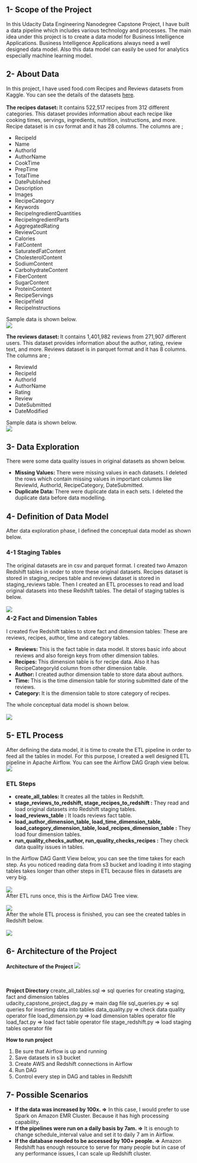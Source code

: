 <h2> 1- Scope of the Project </h2>
In this Udacity Data Engineering Nanodegree Capstone Project, I have built a data pipeline which includes various technology and processes. The main idea under this project is to create a data model for Business Intelligence Applications. Business Intelligence Applications always need a well designed data model. Also this data model can easily be used for analytics especially machine learning model.
<br>

<h2> 2- About Data </h2>
In this project, I have used food.com Recipes and Reviews datasets from Kaggle. You can see the details of the datasets <a href="https://www.kaggle.com/irkaal/foodcom-recipes-and-reviews">here</a>. <br><br>
<b> The recipes dataset: </b> It contains 522,517 recipes from 312 different categories. This dataset provides information about each recipe like cooking times, servings, ingredients, nutrition, instructions, and more. Recipe dataset is in csv format and it has 28 columns. The columns are ;
<ul>
<li>RecipeId</li>
<li>Name</li>
<li>AuthorId</li>
<li>AuthorName</li>
<li>CookTime</li>
<li>PrepTime</li>
<li>TotalTime</li>
<li>DatePublished</li>
<li>Description</li>
<li>Images</li>
<li>RecipeCategory</li>
<li>Keywords</li>
<li>RecipeIngredientQuantities</li>
<li>RecipeIngredientParts</li>
<li>AggregatedRating</li>
<li>ReviewCount</li>
<li>Calories</li>
<li>FatContent</li>
<li>SaturatedFatContent</li>
<li>CholesterolContent</li>
<li>SodiumContent</li>
<li>CarbohydrateContent</li>
<li>FiberContent</li>
<li>SugarContent</li>
<li>ProteinContent</li>
<li>RecipeServings</li>
<li>RecipeYield</li>
<li>RecipeInstructions</li>
</ul>

Sample data is shown below.<br>
<img src="https://github.com/lemarc58/udacity/blob/main/image/recipes.jpg">

<b> The reviews dataset: </b> It contains 1,401,982 reviews from 271,907 different users. This dataset provides information about the author, rating, review text, and more. Reviews dataset is in parquet format and it has 8 columns. The columns are ;
<ul>
<li>ReviewId</li>
<li>RecipeId</li>
<li>AuthorId</li>
<li>AuthorName</li>
<li>Rating</li>
<li>Review</li>
<li>DateSubmitted</li>
<li>DateModified</li>
</ul>

Sample data is shown below.<br>
<img src="https://github.com/lemarc58/udacity/blob/main/image/reviews.jpg">

<h2> 3- Data Exploration </h2>
There were some data quality issues in original datasets as shown below. 
<ul>
  <li><b>Missing Values: </b> There were missing values in each datasets. I deleted the rows which contain missing values in important columns like ReviewId, AuthorId, RecipeCategory, DateSubmitted. </li>
  <li><b>Duplicate Data: </b> There were duplicate data in each sets. I deleted the duplicate data before data modelling.</li>
</ul>

<h2> 4- Definition of Data Model </h2>
After data exploration phase, I defined the conceptual data model as shown below.
<h3> 4-1 Staging Tables </h3>
The original datasets are in csv and parquet format. I created two Amazon Redshift tables in onder to store these original datasets. Recipes dataset is stored in staging_recipes table and reviews dataset is stored in staging_reviews table. Then I created an ETL processes to read and load original datasets into these Redshift tables. The detail of staging tables is below.<br><br>
<img src="https://github.com/lemarc58/udacity/blob/main/image/staging_tables.jpg" style="float:left;vertical-align:bottom">

<h3> 4-2 Fact and Dimension Tables </h3>
I created five Redshift tables to store fact and dimension tables: These are reviews, recipes, author, time and category tables.
<ul>
<li><b>Reviews: </b>This is the fact table in data model. It stores basic info about reviews and also foreign keys from other dimension tables.</li>
<li><b>Recipes: </b>This dimension table is for recipe data. Also it has RecipeCategoryId column from other dimension table.</li>
<li><b>Author: </b>I created author dimension table to store data about authors.</li>
<li><b>Time: </b>This is the time dimension table for storing submitted date of the reviews.</li>
<li><b>Category: </b>It is the dimension table to store category of recipes.</li>
</ul>
The whole conceptual data model is shown below.<br><br>
<img src="https://github.com/lemarc58/udacity/blob/main/image/fact_dimension_tables.jpg">

<h2> 5- ETL Process </h2>
After defining the data model, it is time to create the ETL pipeline in order to feed all the tables in model. For this purpose, I created a well designed ETL pipeline in Apache Airflow. You can see the Airflow DAG Graph view below.<br>
<img src="https://github.com/lemarc58/udacity/blob/main/image/airflow.jpg">
<h3> ETL Steps </h3>
<ul>
<li><b>create_all_tables: </b> It creates all the tables in Redshift.</li>
<li><b>stage_reviews_to_redshift, stage_recipes_to_redshift :</b> They read and load original datasets into Redshift staging tables.</li>
<li><b>load_reviews_table :</b> It loads reviews fact table.</li>
<li><b>load_author_dimension_table, load_time_dimension_table, load_category_dimension_table, load_recipes_dimension_table :</b> They load four dimension tables.</li>
<li><b>run_quality_checks_author, run_quality_checks_recipes :</b> They check data quality issues in tables.</li>
</ul>
In the Airflow DAG Gantt View below, you can see the time takes for each step. As you noticed reading data from s3 bucket and loading it into staging tables takes longer than other steps in ETL because files in datasets are very big.<br><br>
<img src="https://github.com/lemarc58/udacity/blob/main/image/airflow_gantt.jpg"><br>
After ETL runs once, this is the Airflow DAG Tree view.<br><br>
<img src="https://github.com/lemarc58/udacity/blob/main/image/airflow_tree.jpg"><br>
After the whole ETL process is finished, you can see the created tables in Redshift below.<br><br>
<img src="https://github.com/lemarc58/udacity/blob/main/image/s3.jpg">

<h2> 6- Architecture of the Project </h2>
<b> Architecture of the Project </b>
<img src="https://github.com/lemarc58/udacity/blob/main/image/architecture.jpg">
<br>
<br><br>

<b>Project Directory</b>
create_all_tables.sql => sql queries for creating staging, fact and dimension tables  
udacity_capstone_project_dag.py => main dag file
sql_queries.py => sql queries for inserting data into tables
data_quality.py => check data quality operator file
load_dimension.py => load dimension tables operator file
load_fact.py => load fact table operator file
stage_redshift.py => load staging tables operator file

<b>How to run project</b>
<ol>
<li>Be sure that Airflow is up and running </li>
<li>Save datasets in s3 bucket </li>
<li>Create AWS and Redshift connections in Airflow </li>
<li>Run DAG </li>
<li>Control every step in DAG and tables in Redshift </li>
</ol>

<h2> 7- Possible Scenarios </h2>
<ul>
  <li><b>If the data was increased by 100x. =></b> In this case, I would prefer to use Spark on Amazon EMR Cluster. Because it has high processing capability.</li>
  <li><b>If the pipelines were run on a daily basis by 7am. =></b> It is enough to change schedule_interval value and set it to daily 7 am in Airflow.</li>
  <li><b>If the database needed to be accessed by 100+ people. =></b> Amazon Redshift has enough resource to serve for many people but in case of any performance issues, I can scale up Redshift cluster. </li>
</ul>		
<br><br>
